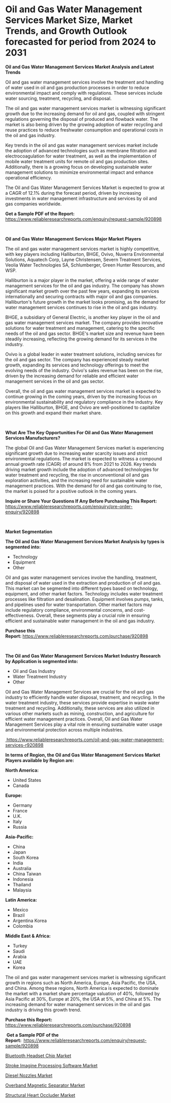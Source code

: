 <p><h1>Oil and Gas Water Management Services Market Size, Market Trends, and Growth Outlook forecasted for period from 2024 to 2031</h1></p><p><strong>Oil and Gas Water Management Services Market Analysis and Latest Trends</strong></p>
<p><p>Oil and gas water management services involve the treatment and handling of water used in oil and gas production processes in order to reduce environmental impact and comply with regulations. These services include water sourcing, treatment, recycling, and disposal.</p><p>The oil and gas water management services market is witnessing significant growth due to the increasing demand for oil and gas, coupled with stringent regulations governing the disposal of produced and flowback water. The market is also being driven by the growing adoption of water recycling and reuse practices to reduce freshwater consumption and operational costs in the oil and gas industry.</p><p>Key trends in the oil and gas water management services market include the adoption of advanced technologies such as membrane filtration and electrocoagulation for water treatment, as well as the implementation of mobile water treatment units for remote oil and gas production sites. Additionally, there is a growing focus on developing sustainable water management solutions to minimize environmental impact and enhance operational efficiency.</p><p>The Oil and Gas Water Management Services Market is expected to grow at a CAGR of 12.1% during the forecast period, driven by increasing investments in water management infrastructure and services by oil and gas companies worldwide.</p></p>
<p><strong>Get a Sample PDF of the Report:&nbsp;</strong> <a href="https://www.reliableresearchreports.com/enquiry/request-sample/920898">https://www.reliableresearchreports.com/enquiry/request-sample/920898</a></p>
<p>&nbsp;</p>
<p><strong>Oil and Gas Water Management Services Major Market Players</strong></p>
<p><p>The oil and gas water management services market is highly competitive, with key players including Halliburton, BHGE, Ovivo, Nuverra Environmental Solutions, Aquatech Corp, Layne Christensen, Severn Treatment Services, Veolia Water Technologies SA, Schlumberger, Green Hunter Resources, and WSP.</p><p>Halliburton is a major player in the market, offering a wide range of water management services for the oil and gas industry. The company has shown significant market growth over the past few years, expanding its services internationally and securing contracts with major oil and gas companies. Halliburton's future growth in the market looks promising, as the demand for water management services continues to rise in the oil and gas industry.</p><p>BHGE, a subsidiary of General Electric, is another key player in the oil and gas water management services market. The company provides innovative solutions for water treatment and management, catering to the specific needs of the oil and gas sector. BHGE's market size and revenue have been steadily increasing, reflecting the growing demand for its services in the industry.</p><p>Ovivo is a global leader in water treatment solutions, including services for the oil and gas sector. The company has experienced steady market growth, expanding its services and technology offerings to meet the evolving needs of the industry. Ovivo's sales revenue has been on the rise, driven by the increasing demand for reliable and efficient water management services in the oil and gas sector.</p><p>Overall, the oil and gas water management services market is expected to continue growing in the coming years, driven by the increasing focus on environmental sustainability and regulatory compliance in the industry. Key players like Halliburton, BHGE, and Ovivo are well-positioned to capitalize on this growth and expand their market share.</p></p>
<p>&nbsp;</p>
<p><strong>What Are The Key Opportunities For Oil and Gas Water Management Services Manufacturers?</strong></p>
<p><p>The global Oil and Gas Water Management Services market is experiencing significant growth due to increasing water scarcity issues and strict environmental regulations. The market is expected to witness a compound annual growth rate (CAGR) of around 8% from 2021 to 2026. Key trends driving market growth include the adoption of advanced technologies for water treatment and recycling, the rise in unconventional oil and gas exploration activities, and the increasing need for sustainable water management practices. With the demand for oil and gas continuing to rise, the market is poised for a positive outlook in the coming years.</p></p>
<p><strong>Inquire or Share Your Questions If Any Before Purchasing This Report:</strong> <a href="https://www.reliableresearchreports.com/enquiry/pre-order-enquiry/920898">https://www.reliableresearchreports.com/enquiry/pre-order-enquiry/920898</a></p>
<p>&nbsp;</p>
<p><strong>Market Segmentation</strong></p>
<p><strong>The Oil and Gas Water Management Services Market Analysis by types is segmented into:</strong></p>
<p><ul><li>Technology</li><li>Equipment</li><li>Other</li></ul></p>
<p><p>Oil and gas water management services involve the handling, treatment, and disposal of water used in the extraction and production of oil and gas. This market can be segmented into different types based on technology, equipment, and other market factors. Technology includes water treatment processes like filtration and desalination. Equipment involves pumps, tanks, and pipelines used for water transportation. Other market factors may include regulatory compliance, environmental concerns, and cost-effectiveness. Overall, these segments play a crucial role in ensuring efficient and sustainable water management in the oil and gas industry.</p></p>
<p><strong>Purchase this Report:&nbsp;</strong><a href="https://www.reliableresearchreports.com/purchase/920898">https://www.reliableresearchreports.com/purchase/920898</a></p>
<p>&nbsp;</p>
<p><strong>The Oil and Gas Water Management Services Market Industry Research by Application is segmented into:</strong></p>
<p><ul><li>Oil and Gas Industry</li><li>Water Treatment Industry</li><li>Other</li></ul></p>
<p><p>Oil and Gas Water Management Services are crucial for the oil and gas industry to efficiently handle water disposal, treatment, and recycling. In the water treatment industry, these services provide expertise in waste water treatment and recycling. Additionally, these services are also utilized in various other markets such as mining, construction, and agriculture for efficient water management practices. Overall, Oil and Gas Water Management Services play a vital role in ensuring sustainable water usage and environmental protection across multiple industries.</p></p>
<p><a href="https://www.reliableresearchreports.com/oil-and-gas-water-management-services-r920898">&nbsp;https://www.reliableresearchreports.com/oil-and-gas-water-management-services-r920898</a></p>
<p><strong>In terms of Region, the Oil and Gas Water Management Services Market Players available by Region are:</strong></p>
<p>
    <p> <strong> North America: </strong>
        <ul>
            <li>United States</li>
            <li>Canada</li>
        </ul>
        </p> 
    <p> <strong> Europe: </strong>
        <ul>
            <li>Germany</li>
            <li>France</li>
            <li>U.K.</li>
            <li>Italy</li>
            <li>Russia</li>
        </ul>
        </p> 
    <p> <strong> Asia-Pacific: </strong>
        <ul>
            <li>China</li>
            <li>Japan</li>
            <li>South Korea</li>
            <li>India</li>
            <li>Australia</li>
            <li>China Taiwan</li>
            <li>Indonesia</li>
            <li>Thailand</li>
            <li>Malaysia</li>
        </ul>
        </p> 
    <p> <strong> Latin America: </strong>
        <ul>
            <li>Mexico</li>
            <li>Brazil</li>
            <li>Argentina Korea</li>
            <li>Colombia</li>
        </ul>
        </p> 
    <p> <strong> Middle East & Africa: </strong>
        <ul>
            <li>Turkey</li>
            <li>Saudi</li>
            <li>Arabia</li>
            <li>UAE</li>
            <li>Korea</li>
        </ul>
    </p>
    </p>
<p><p>The oil and gas water management services market is witnessing significant growth in regions such as North America, Europe, Asia Pacific, the USA, and China. Among these regions, North America is expected to dominate the market with a market share percentage valuation of 40%, followed by Asia Pacific at 30%, Europe at 20%, the USA at 5%, and China at 5%. The increasing demand for water management services in the oil and gas industry is driving this growth trend.</p></p>
<p><strong>Purchase this Report: </strong><a href="https://www.reliableresearchreports.com/purchase/920898">https://www.reliableresearchreports.com/purchase/920898</a></p>
<p>&nbsp;<strong>Get a Sample PDF of the Report:&nbsp;&nbsp;</strong><a href="https://www.reliableresearchreports.com/enquiry/request-sample/920898">https://www.reliableresearchreports.com/enquiry/request-sample/920898</a></p>
<p><strong></strong></p>
<p><p><a href="https://www.linkedin.com/pulse/bluetooth-headset-chip-market-share-analysis-growth-dnkge?trackingId=JSbf8OWYSlOhGVbpXnbWMg%3D%3D">Bluetooth Headset Chip Market</a></p><p><a href="https://github.com/provorikovar/Market-Research-Report-List-5/blob/main/stroke-imagine-processing-software-market.md">Stroke Imagine Processing Software Market</a></p><p><a href="https://medium.com/@caseywiza1946/global-diesel-nozzles-market-trends-insights-into-growth-opportunities-and-challenges-forecasted-a98231da0bc5">Diesel Nozzles Market</a></p><p><a href="https://medium.com/@akshatreportprime/global-overband-magnetic-separator-market-is-projected-to-grow-at-a-cagr-of-6-6-1afd9b68f98b">Overband Magnetic Separator Market</a></p><p><a href="https://github.com/angelajermaine/Market-Research-Report-List-4/blob/main/structural-heart-occluder-market.md">Structural Heart Occluder Market</a></p></p>